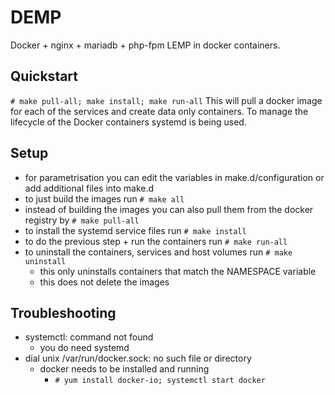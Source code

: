 # DEMP

Docker + nginx + mariadb + php-fpm
LEMP in docker containers.

## Quickstart
`# make pull-all; make install; make run-all`
This will pull a docker image for each of the services and
create data only containers. To manage the lifecycle of the
Docker containers systemd is being used.

## Setup
- for parametrisation you can edit the variables in make.d/configuration or add additional files into make.d
- to just build the images run `# make all`
- instead of building the images you can also pull them from the docker registry by `# make pull-all`
- to install the systemd service files run `# make install`
- to do the previous step + run the containers run `# make run-all`
- to uninstall the containers, services and host volumes run `# make uninstall`
    - this only uninstalls containers that match the NAMESPACE variable
    - this does not delete the images

## Troubleshooting
- systemctl: command not found
    - you do need systemd
- dial unix /var/run/docker.sock: no such file or directory
    - docker needs to be installed and running
        - `# yum install docker-io; systemctl start docker`
